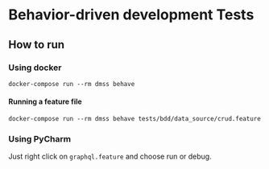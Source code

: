 # Behavior-driven development Tests

## How to run

### Using docker

```
docker-compose run --rm dmss behave
```

#### Running a feature file
```
docker-compose run --rm dmss behave tests/bdd/data_source/crud.feature
```

### Using PyCharm

Just right click on `graphql.feature` and choose run or debug.
